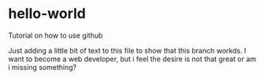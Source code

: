 # hello-world
Tutorial on how to use github

Just adding a little bit of text to this file to show that this branch workds.
I want to become a web developer, but i feel the desire is not that great or am i missing something?
